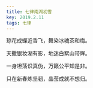 ```yaml
---
title: 七律南湖初雪
key: 2019.2.11
tags: 七律
---
```


琼花成蝶近香飞，舞染冰魂茶和梅。

天撒银妆湖有影，地迷白絮山带辉。

一身坦荡识真伪，万籁公平知是非。

只在新春炼坚韧，晶莹成就不想归。

</br>

